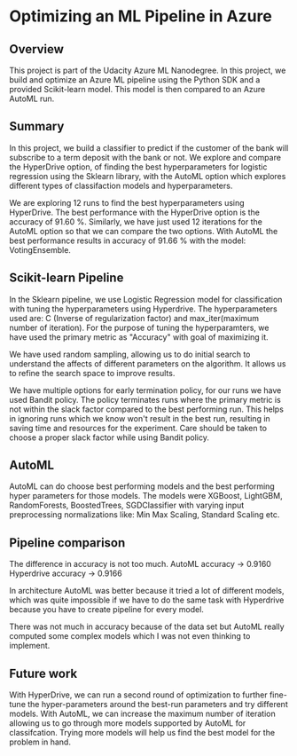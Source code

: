 # Optimizing an ML Pipeline in Azure

## Overview
This project is part of the Udacity Azure ML Nanodegree.
In this project, we build and optimize an Azure ML pipeline using the Python SDK and a provided Scikit-learn model.
This model is then compared to an Azure AutoML run.

## Summary
In this project, we build a classifier to predict if the customer of the bank will subscribe to a term deposit with the bank or not. We explore and compare the HyperDrive option, of finding the best hyperparameters for logistic regression using the Sklearn library, with the AutoML option which explores different types of classifaction models and hyperparameters.

We are exploring 12 runs to find the best hyperparameters using HyperDrive. The best performance with the HyperDrive option is the accuracy of 91.60 %. Similarly, we have just used 12 iterations for the AutoML option so that we can compare the two options. With AutoML the best performance results in accuracy of 91.66 % with the model: VotingEnsemble.

## Scikit-learn Pipeline
In the Sklearn pipeline, we use Logistic Regression model for classification with tuning the hyperparameters using Hyperdrive. The hyperparameters used are: C (Inverse of regularization factor) and max_iter(maximum number of iteration). For the purpose of tuning the hyperparamters, we have used the primary metric as "Accuracy" with goal of maximizing it.

We have used random sampling, allowing us to do initial search to understand the affects of different parameters on the algorithm. It allows us to refine the search space to improve results.

We have multiple options for early termination policy, for our runs we have used Bandit policy. The policy terminates runs where the primary metric is not within the slack factor compared to the best performing run. This helps in ignoring runs which we know won't result in the best run, resulting in saving time and resources for the experiment. Care should be taken to choose a proper slack factor while using Bandit policy.

## AutoML
AutoML can do choose best performing models and the best performing hyper parameters for those models. The models were XGBoost, LightGBM, RandomForests, BoostedTrees, SGDClassifier with varying input preprocessing normalizations like: Min Max Scaling, Standard Scaling etc.

## Pipeline comparison
The difference in accuracy is not too much. AutoML accuracy -> 0.9160 Hyperdrive accuracy -> 0.9166

In architecture AutoML was better because it tried a lot of different models, which was quite impossible if we have to do the same task with Hyperdrive because you have to create pipeline for every model.

There was not much in accuracy because of the data set but AutoML really computed some complex models which I was not even thinking to implement.

## Future work
With HyperDrive, we can run a second round of optimization to further fine-tune the hyper-parameters around the best-run parameters and try different models. 
With AutoML, we can increase the maximum number of iteration allowing us to go through more models supported by AutoML for classifcation. Trying more models will help us find the best model for the problem in hand.
